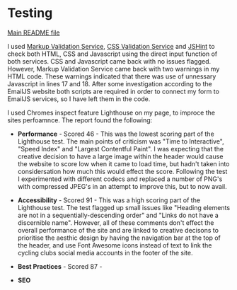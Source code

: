 # Testing

<a href="README.md">Main README file</a>

I used <a href="https://validator.w3.org/"> Markup Validation Service</a>,  <a href="https://jigsaw.w3.org/css-validator/">CSS Validation Service</a> and <a href="https://jshint.com/">JSHint</a> to check both HTML, CSS and Javascript using the direct input function of both services. CSS and Javascript came back with no issues flagged. However, Markup Validation Service came back with two warnings in my HTML code. These warnings indicated that there was use of unnessary Javascript in lines 17 and 18. After some investigation according to the EmailJS website both scripts are required in order to connect my form to EmailJS services, so I have left them in the code. 

I used Chromes inspect feature Lighthouse on my page, to improce the sites perfoamnce. The report found the following: 

* <b>Performance</b> - Scored 46 - This was the lowest scoring part of the Lighthouse test. The main points of criticism was "Time to Interactive", "Speed Index" and "Largest Contentful Paint". I was expecting that the creative decision to have a large image within the header would cause the website to score low when it came to load time, but hadn't taken into considersation how much this would effect the score. Following the test I experimented with different codecs and replaced a number of PNG's with compressed JPEG's in an attempt to improve this, but to now avail. 

* <b>Accessibility</b> - Scored 91 - This was a high scoring part of the Lighthouse test. The test flagged up small issues like "Heading elements are not in a sequentially-descending order" and "Links do not have a discernible name". However, all of these comments don't effect the overall performance of the site and are linked to creative decisons to prioritise the aesthic design by having the navigation bar at the top of the header, and use Font Awesome icons instead of text to link the cycling clubs social media accounts in the footer of the site.  

* <b>Best Practices</b> - Scored 87 - 

* <b>SEO</b>